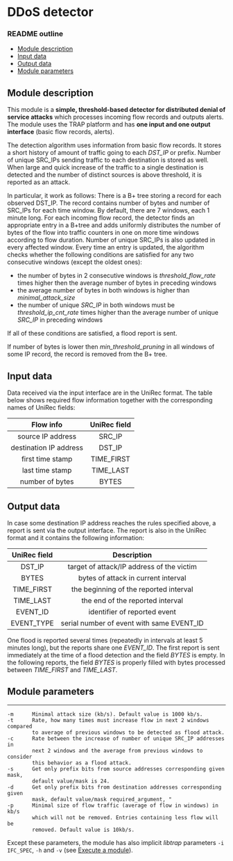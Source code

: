 # DDoS detector

### README outline

* [Module description](#module-description)
* [Input data](#input-data)
* [Output data](#output-data)
* [Module parameters](#module-parameters)


## Module description

This module is a **simple, threshold-based detector for distributed denial of service attacks** which processes incoming flow records and outputs alerts.
The module uses the TRAP platform and has **one input and one output interface** (basic flow records, alerts).

The detection algorithm uses information from basic flow records. It stores a short history of amount of traffic going to each *DST_IP* or prefix. Number of unique SRC_IPs sending traffic to each destination is stored as well. When large and quick increase of the traffic to a single destination is detected and the number of distinct sources is above threshold, it is reported as an attack.

In particular, it work as follows: There is a B+ tree storing a record for each observed DST_IP. The record contains number of bytes and number of SRC_IPs for each time window. By default, there are 7 windows, each 1 minute long.
For each incoming flow record, the detector finds an appropriate entry in a B+tree and adds uniformly distributes the number of bytes of the flow into traffic counters in one on more time windows according to flow duration. Number of unique SRC_IPs is also updated in every affected window.
Every time an entry is updated, the algorithm checks whether the following conditions are satisfied for any two consecutive windows (except the oldest ones):

* the number of bytes in 2 consecutive windows is *threshold_flow_rate* times higher then the average number of bytes in preceding windows
* the average number of bytes in both windows is higher than *minimal_attack_size*
* the number of unique *SRC_IP* in both windows must be *threshold_ip_cnt_rate* times higher than the average number of unique *SRC_IP* in preceding windows

If all of these conditions are satisfied, a flood report is sent.

If number of bytes is lower then *min_threshold_pruning* in all windows of some IP record, the record is removed from the B+ tree.

## Input data

Data received via the input interface are in the UniRec format. The table below shows required flow information together with the corresponding names of UniRec fields:

| Flow info                    | UniRec field |
|:----------------------------:|:------------:|
| source IP address            | SRC_IP       |
| destination IP address       | DST_IP       |
| first time stamp             | TIME_FIRST   |
| last time stamp              | TIME_LAST    |
| number of bytes              | BYTES        |


## Output data

In case some destination IP address reaches the rules specified above, a report is sent via the output interface.
The report is also in the UniRec format and it contains the following information:

| UniRec field | Description                               |
|:------------:|:-----------------------------------------:|
| DST_IP       | target of attack/IP address of the victim |
| BYTES        | bytes of attack in current interval       |
| TIME_FIRST   | the beginning of the reported interval    |
| TIME_LAST    | the end of the reported interval          |
| EVENT_ID     | identifier of reported event              |
| EVENT_TYPE   | serial number of event with same EVENT_ID |

One flood is reported several times (repeatedly in intervals at least 5 minutes long), but the reports share one *EVENT_ID*. The first report is sent immediately at the time of a flood detection and the field *BYTES* is empty. In the following reports, the field *BYTES* is properly filled with bytes processed between *TIME_FIRST* and *TIME_LAST*.


## Module parameters

------------------
	-m		Minimal attack size (kb/s). Default value is 1000 kb/s.
	-t		Rate, how many times must increase flow in next 2 windows compared
			to average of previous windows to be detected as flood attack.
	-c		Rate between the increase of number of unique SRC_IP addresses in
			next 2 windows and the average from previous windows to consider
			this behavior as a flood attack.
	-s		Get only prefix bits from source addresses corresponding given mask,
			default value/mask is 24.
	-d		Get only prefix bits from destination addresses corresponding given
			mask, default value/mask required_argument, "
	-p		Minimal size of flow traffic (average of flow in windows) in kb/s
			which will not be removed. Entries containing less flow will be
			removed. Default value is 10kb/s.

Except these parameters, the module has also implicit *libtrap* parameters `-i IFC_SPEC`, `-h` and `-v` (see [Execute a module](https://github.com/CESNET/Nemea#try-out-nemea-modules)).
